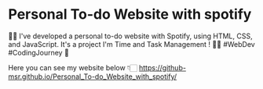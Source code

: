 # Personal To-do Website with spotify
📝🎵 I've developed a personal to-do website with Spotify, using HTML, CSS, and JavaScript.
 It's a project I'm Time and Task Management ! 🚀🎸 #WebDev #CodingJourney 🤘

Here you can see my website below 👇🏻
https://github-msr.github.io/Personal_To-do_Website_with_spotify/





